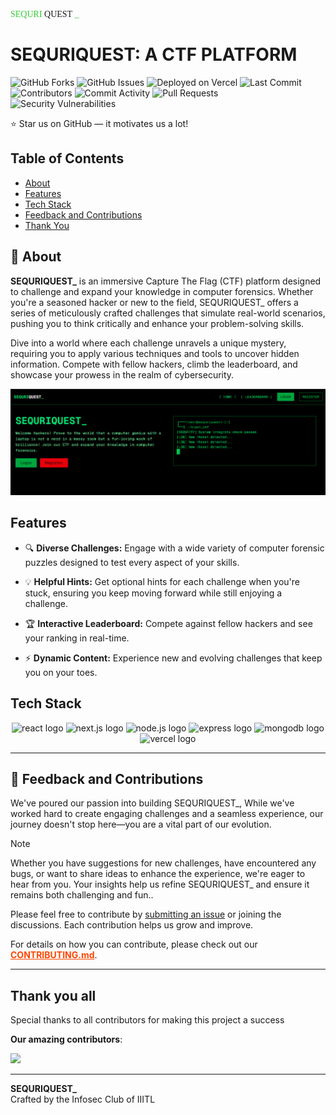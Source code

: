 <span align="right" style="color: #32CD32; font-family: 'Geist Mono', 'Geist Mono Fallback';">
  SEQURI
</span>
<span align="right" style="color: #fffff; font-family: 'Geist Mono', 'Geist Mono Fallback';">
  QUEST
</span>
<span align="right" style="color: #32CD32; font-family: 'Geist Mono', 'Geist Mono Fallback';">
  _
</span>




# SEQURIQUEST: A CTF PLATFORM
![GitHub Forks](https://img.shields.io/github/forks/iiitl/SequriQuest)
![GitHub Issues](https://img.shields.io/github/issues/iiitl/SequriQuest)
![Deployed on Vercel](https://img.shields.io/badge/Deployed%20on-Vercel-000?logo=vercel)
![Last Commit](https://img.shields.io/github/last-commit/iiitl/SequriQuest)
![Contributors](https://img.shields.io/github/contributors/iiitl/SequriQuest)
![Commit Activity](https://img.shields.io/github/commit-activity/m/iiitl/SequriQuest)
![Pull Requests](https://img.shields.io/github/issues-pr/iiitl/SequriQuest)
![Security Vulnerabilities](https://img.shields.io/github/issues/iiitl/SequriQuest/security)

⭐ Star us on GitHub — it motivates us a lot!   

## Table of Contents

- [About](#🚀-about)
- [Features](#features)
- [Tech Stack](#tech-stack)
- [Feedback and Contributions](#🤝-feedback-and-contributions)
- [Thank You](#thank-you-all)


## 🚀 About 
**SEQURIQUEST_** is an immersive Capture The Flag (CTF) platform designed to challenge and expand your knowledge in computer forensics. Whether you're a seasoned hacker or new to the field, SEQURIQUEST_ offers a series of meticulously crafted challenges that simulate real-world scenarios, pushing you to think critically and enhance your problem-solving skills.

Dive into a world where each challenge unravels a unique mystery, requiring you to apply various techniques and tools to uncover hidden information. Compete with fellow hackers, climb the leaderboard, and showcase your prowess in the realm of cybersecurity.

<img src="Home.png"></img>

## Features

- 🔍 **Diverse Challenges:**   Engage with a wide variety of computer forensic puzzles designed to test every aspect of your skills.
- 💡 **Helpful Hints:**  Get optional hints for each challenge when you're stuck, ensuring you keep moving forward while still enjoying a challenge.

- 🏆 **Interactive Leaderboard:**  Compete against fellow hackers and see your ranking in real-time.
  

- ⚡ **Dynamic Content:**  Experience new and evolving challenges that keep you on your toes.
  



## Tech Stack


<div align="center">
  <img src="https://img.shields.io/badge/React-61DAFB?logo=react&logoColor=black&style=for-the-badge" height="30" alt="react logo"  />
<img src="https://img.shields.io/badge/Next.js-000000?logo=next.js&logoColor=white&style=for-the-badge" height="30" alt="next.js logo"  />
<img src="https://img.shields.io/badge/Node.js-339933?logo=node.js&logoColor=white&style=for-the-badge" height="30" alt="node.js logo"  />
<img src="https://img.shields.io/badge/Express-FF4500?logo=express&logoColor=white&style=for-the-badge" height="30" alt="express logo"  />
<img src="https://img.shields.io/badge/MongoDB-4DB33D?logo=mongodb&logoColor=white&style=for-the-badge" height="30" alt="mongodb logo"  />
<img src="https://img.shields.io/badge/Deployed%20on-Vercel-000000?logo=vercel&logoColor=white&style=for-the-badge" height="30" alt="vercel logo"  />

</div>



---
## 🤝 Feedback and Contributions

We've poured our passion into building SEQURIQUEST_, While we've worked hard to create engaging challenges and a seamless experience, our journey doesn't stop here—you are a vital part of our evolution.

> [!NOTE]  
> Whether you have suggestions for new challenges, have encountered any bugs, or want to share ideas to enhance the experience, we're eager to hear from you. Your insights help us refine SEQURIQUEST_ and ensure it remains both challenging and fun..

Please feel free to contribute by [submitting an issue](https://github.com/iiitl/SequriQuest/issues) or joining the discussions. Each contribution helps us grow and improve.

For details on how you can contribute, please check out our <a href="CONTRIBUTING.md" style="color: #FF4500; font-weight: bold;">CONTRIBUTING.md</a>.

---

## Thank you all

Special thanks to all contributors for making this project a success

**Our amazing contributors**:

<a href="https://github.com/iiitl/SequriQuest/graphs/contributors">
  <img src="https://contrib.rocks/image?repo=iiitl/SequriQuest" />
</a>

---

**SEQURIQUEST_**  
Crafted  by the Infosec Club of IIITL

